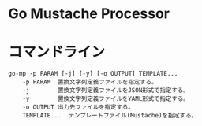 Go Mustache Processor
=====================

# コマンドライン
```
go-mp -p PARAM [-j] [-y] [-o OUTPUT] TEMPLATE...
    -p PARAM  置換文字列定義ファイルを指定する。
    -j        置換文字列定義ファイルをJSON形式で指定する。
    -y        置換文字列定義ファイルをYAML形式で指定する。
    -o OUTPUT 出力先ファイルを指定する。
    TEMPLATE...  テンプレートファイル(Mustache)を指定する。
```
